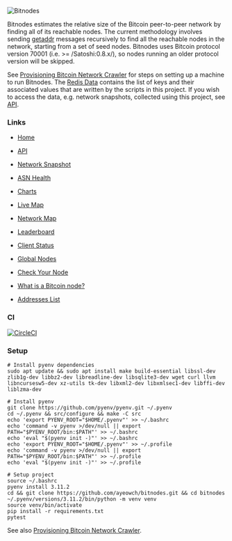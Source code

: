![Bitnodes](https://bitnodes.io/static/img/bitnodes-github.png "Bitnodes")

Bitnodes estimates the relative size of the Bitcoin peer-to-peer network by finding all of its reachable nodes. The current methodology involves sending [getaddr](https://en.bitcoin.it/wiki/Protocol_specification#getaddr) messages recursively to find all the reachable nodes in the network, starting from a set of seed nodes. Bitnodes uses Bitcoin protocol version 70001 (i.e. >= /Satoshi:0.8.x/), so nodes running an older protocol version will be skipped.

See [Provisioning Bitcoin Network Crawler](https://github.com/ayeowch/bitnodes/wiki/Provisioning-Bitcoin-Network-Crawler) for steps on setting up a machine to run Bitnodes. The [Redis Data](https://github.com/ayeowch/bitnodes/wiki/Redis-Data) contains the list of keys and their associated values that are written by the scripts in this project. If you wish to access the data, e.g. network snapshots, collected using this project, see [API](https://bitnodes.io/api/).

### Links

* [Home](https://bitnodes.io/)

* [API](https://bitnodes.io/api/)

* [Network Snapshot](https://bitnodes.io/nodes/)

* [ASN Health](https://bitnodes.io/nodes/asns/)

* [Charts](https://bitnodes.io/dashboard/)

* [Live Map](https://bitnodes.io/nodes/live-map/)

* [Network Map](https://bitnodes.io/nodes/network-map/)

* [Leaderboard](https://bitnodes.io/nodes/leaderboard/)

* [Client Status](https://bitnodes.io/dashboard/bitcoind/)

* [Global Nodes](https://bitnodes.io/nodes/all/)

* [Check Your Node](https://bitnodes.io/#join-the-network)

* [What is a Bitcoin node?](https://bitnodes.io/what-is-a-bitcoin-node/)

* [Addresses List](https://bitnodes.io/nodes/addresses-list/)

### CI

[![CircleCI](https://circleci.com/gh/ayeowch/bitnodes.svg?style=svg)](https://circleci.com/gh/ayeowch/bitnodes)

### Setup

```
# Install pyenv dependencies
sudo apt update && sudo apt install make build-essential libssl-dev zlib1g-dev libbz2-dev libreadline-dev libsqlite3-dev wget curl llvm libncursesw5-dev xz-utils tk-dev libxml2-dev libxmlsec1-dev libffi-dev liblzma-dev

# Install pyenv
git clone https://github.com/pyenv/pyenv.git ~/.pyenv
cd ~/.pyenv && src/configure && make -C src
echo 'export PYENV_ROOT="$HOME/.pyenv"' >> ~/.bashrc
echo 'command -v pyenv >/dev/null || export PATH="$PYENV_ROOT/bin:$PATH"' >> ~/.bashrc
echo 'eval "$(pyenv init -)"' >> ~/.bashrc
echo 'export PYENV_ROOT="$HOME/.pyenv"' >> ~/.profile
echo 'command -v pyenv >/dev/null || export PATH="$PYENV_ROOT/bin:$PATH"' >> ~/.profile
echo 'eval "$(pyenv init -)"' >> ~/.profile

# Setup project
source ~/.bashrc
pyenv install 3.11.2
cd && git clone https://github.com/ayeowch/bitnodes.git && cd bitnodes
~/.pyenv/versions/3.11.2/bin/python -m venv venv
source venv/bin/activate
pip install -r requirements.txt
pytest
```

See also [Provisioning Bitcoin Network Crawler](https://github.com/ayeowch/bitnodes/wiki/Provisioning-Bitcoin-Network-Crawler).
